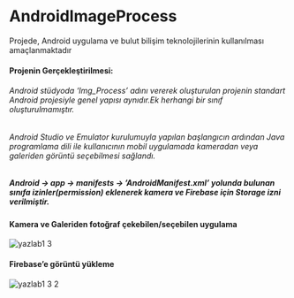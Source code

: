 # AndroidImageProcess
Projede, Android uygulama ve bulut bilişim teknolojilerinin kullanılması amaçlanmaktadır
#### Projenin Gerçekleştirilmesi:

###### Android stüdyoda ‘Img_Process’ adını vererek oluşturulan projenin standart Android projesiyle genel yapısı aynıdır.Ek herhangi bir sınıf oluşturulmamıştır.

###### Android Studio ve Emulator kurulumuyla yapılan başlangıcın ardından Java programlama dili ile kullanıcının mobil uygulamada kameradan veya galeriden görüntü seçebilmesi sağlandı.

##### Android -> app -> manifests -> ’AndroidManifest.xml’ yolunda bulunan sınıfa izinler(permission) eklenerek kamera ve Firebase için Storage izni verilmiştir.

#### Kamera ve Galeriden fotoğraf çekebilen/seçebilen uygulama
![yazlab1 3](https://user-images.githubusercontent.com/34886354/73465814-fc463580-4391-11ea-9247-bab737b6cdf0.PNG)

#### Firebase’e görüntü yükleme
![yazlab1 3 2](https://user-images.githubusercontent.com/34886354/73465805-f9e3db80-4391-11ea-9a63-218cec719bd2.PNG)

